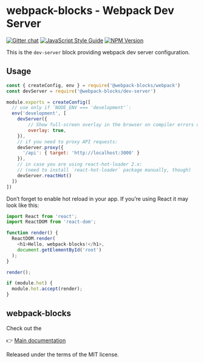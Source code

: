 # webpack-blocks - Webpack Dev Server

[![Gitter chat](https://badges.gitter.im/webpack-blocks.svg)](https://gitter.im/webpack-blocks)
[![JavaScript Style Guide](https://img.shields.io/badge/code%20style-standard-brightgreen.svg)](http://standardjs.com/)
[![NPM Version](https://img.shields.io/npm/v/@webpack-blocks/dev-server.svg)](https://www.npmjs.com/package/@webpack-blocks/dev-server)

This is the `dev-server` block providing webpack dev server configuration.


## Usage

```js
const { createConfig, env } = require('@webpack-blocks/webpack')
const devServer = require('@webpack-blocks/dev-server')

module.exports = createConfig([
  // use only if `NODE_ENV === 'development'`:
  env('development', [
    devServer({
        // Show full-screen overlay in the browser on compiler errors or warnings
        overlay: true,
    }),
    // if you need to proxy API requests:
    devServer.proxy({
      '/api': { target: 'http://localhost:3000' }
    }),
    // in case you are using react-hot-loader 2.x:
    // (need to install `react-hot-loader` package manually, though)
    devServer.reactHot()
  ])
])
```

Don’t forget to enable hot reload in your app. If you’re using React it may look like this:

```js
import React from 'react';
import ReactDOM from 'react-dom';

function render() {
  ReactDOM.render(
    <h1>Hello, webpack-blocks!</h1>,
    document.getElementById('root')
  );
}

render();

if (module.hot) {
  module.hot.accept(render);
}
```

## webpack-blocks

Check out the

👉 [Main documentation](https://github.com/andywer/webpack-blocks)

Released under the terms of the MIT license.
